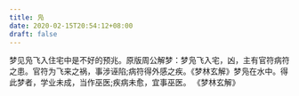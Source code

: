 ```yaml
---
title: 凫
date: 2020-02-15T20:54:12+08:00
draft: false
---
```


梦见凫飞入住宅中是不好的预兆。原版周公解梦：梦凫飞入宅，凶，主有官符病符之患。官符为飞来之祸，事涉诬陷;病符得外感之疾。《梦林玄解》梦凫在水中。得此梦者，学业未成，当作巫医;疾病未愈，宜事巫医。 《梦林玄解》